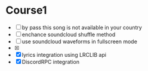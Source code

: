 # Course1
- [ ] by pass this song is not available in your country
- [ ] enchance soundcloud shuffle method
- [ ] use soundcloud waveforms in fullscreen mode
- [x]
- [x] lyrics integration using LRCLIB api
- [x] DiscordRPC integration

